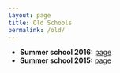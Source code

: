 ```yaml
---
layout: page
title: Old Schools
permalink: /old/
---
```


* **Summer school 2016:** [page](http://ictlabs-summer-school.sics.se/2016)
* **Summer school 2015:** [page](http://ictlabs-summer-school.sics.se/2015)
